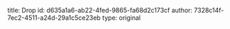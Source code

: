 title: Drop
id: d635a1a6-ab22-4fed-9865-fa68d2c173cf
author: 7328c14f-7ec2-4511-a24d-29a1c5ce23eb
type: original
